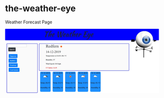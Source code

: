 # the-weather-eye
Weather Forecast Page


![About Me](https://github.com/JEQP/the-weather-eye/blob/master/weather-eye-screencap.jpg)

